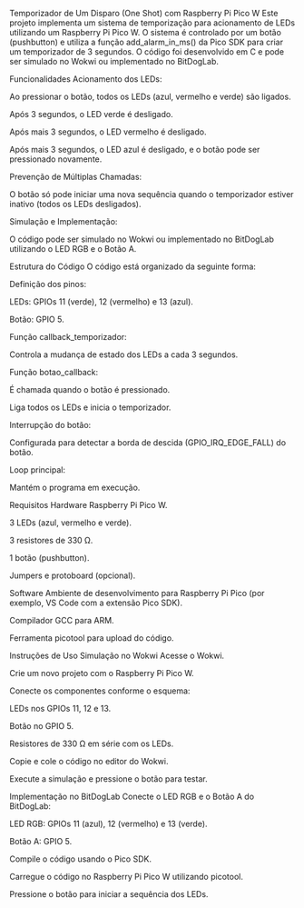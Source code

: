 Temporizador de Um Disparo (One Shot) com Raspberry Pi Pico W
Este projeto implementa um sistema de temporização para acionamento de LEDs utilizando um Raspberry Pi Pico W. O sistema é controlado por um botão (pushbutton) e utiliza a função add_alarm_in_ms() da Pico SDK para criar um temporizador de 3 segundos. O código foi desenvolvido em C e pode ser simulado no Wokwi ou implementado no BitDogLab.

Funcionalidades
Acionamento dos LEDs:

Ao pressionar o botão, todos os LEDs (azul, vermelho e verde) são ligados.

Após 3 segundos, o LED verde é desligado.

Após mais 3 segundos, o LED vermelho é desligado.

Após mais 3 segundos, o LED azul é desligado, e o botão pode ser pressionado novamente.

Prevenção de Múltiplas Chamadas:

O botão só pode iniciar uma nova sequência quando o temporizador estiver inativo (todos os LEDs desligados).

Simulação e Implementação:

O código pode ser simulado no Wokwi ou implementado no BitDogLab utilizando o LED RGB e o Botão A.

Estrutura do Código
O código está organizado da seguinte forma:

Definição dos pinos:

LEDs: GPIOs 11 (verde), 12 (vermelho) e 13 (azul).

Botão: GPIO 5.

Função callback_temporizador:

Controla a mudança de estado dos LEDs a cada 3 segundos.

Função botao_callback:

É chamada quando o botão é pressionado.

Liga todos os LEDs e inicia o temporizador.

Interrupção do botão:

Configurada para detectar a borda de descida (GPIO_IRQ_EDGE_FALL) do botão.

Loop principal:

Mantém o programa em execução.

Requisitos
Hardware
Raspberry Pi Pico W.

3 LEDs (azul, vermelho e verde).

3 resistores de 330 Ω.

1 botão (pushbutton).

Jumpers e protoboard (opcional).

Software
Ambiente de desenvolvimento para Raspberry Pi Pico (por exemplo, VS Code com a extensão Pico SDK).

Compilador GCC para ARM.

Ferramenta picotool para upload do código.

Instruções de Uso
Simulação no Wokwi
Acesse o Wokwi.

Crie um novo projeto com o Raspberry Pi Pico W.

Conecte os componentes conforme o esquema:

LEDs nos GPIOs 11, 12 e 13.

Botão no GPIO 5.

Resistores de 330 Ω em série com os LEDs.

Copie e cole o código no editor do Wokwi.

Execute a simulação e pressione o botão para testar.

Implementação no BitDogLab
Conecte o LED RGB e o Botão A do BitDogLab:

LED RGB: GPIOs 11 (azul), 12 (vermelho) e 13 (verde).

Botão A: GPIO 5.

Compile o código usando o Pico SDK.

Carregue o código no Raspberry Pi Pico W utilizando picotool.

Pressione o botão para iniciar a sequência dos LEDs.